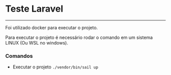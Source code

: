 # Teste Laravel
---
Foi utilizado docker para executar o projeto.

Para executar o projeto é necessário rodar o comando em um sistema LINUX (Ou WSL no windows).

### Comandos


* Executar o projeto
    ```./vendor/bin/sail up```

